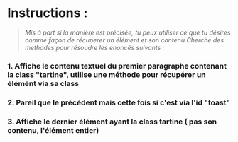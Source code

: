 # Instructions :
>*Mis à part si la manière est précisée, tu peux utiliser ce que tu désires comme façon de récuperer un élément et son contenu*
>*Cherche des methodes pour résoudre les énoncés suivants :*


### 1. Affiche le contenu textuel du premier paragraphe contenant la class "tartine", utilise une méthode pour récupérer un élémént via sa class
### 2. Pareil que le précédent mais cette fois si c'est via l'id "toast"
### 3. Affiche le dernier élément ayant la class tartine ( pas son contenu, l'élément entier)
